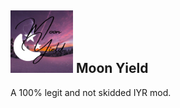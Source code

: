 ## <img src="mydevs-logo.png" alt="Moon Yield" height="100"> Moon Yield

A 100% legit and not skidded IYR mod.
